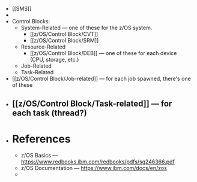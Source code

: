- [[SMS]]
-
- Control Blocks:
	- System-Related — one of these for the z/OS system.
		- [[z/OS/Control Block/CVT]]
		- [[z/OS/Control Block/SRM]]
	- Resource-Related
		- [[z/OS/Control Block/DEB]] — one of these for each device (CPU, storage, etc.)
	- Job-Related
	- Task-Related
- [[z/OS/Control Block/Job-related]] — for each job spawned, there's one of these
- [[z/OS/Control Block/Task-related]] — for each task (thread?)
	-
- # References
	- z/OS Basics — https://www.redbooks.ibm.com/redbooks/pdfs/sg246366.pdf
	- z/OS Documentation — https://www.ibm.com/docs/en/zos
	-